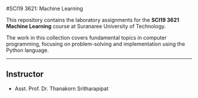 #SCI19 3621: Machine Learning

This repository contains the laboratory assignments for the **SCI19 3621 Machine Learning** course at Suranaree University of Technology.

The work in this collection covers fundamental topics in computer programming, focusing on problem-solving and implementation using the Python language.

---

## Instructor

* Asst. Prof. Dr. Thanakorn Sritharapipat
